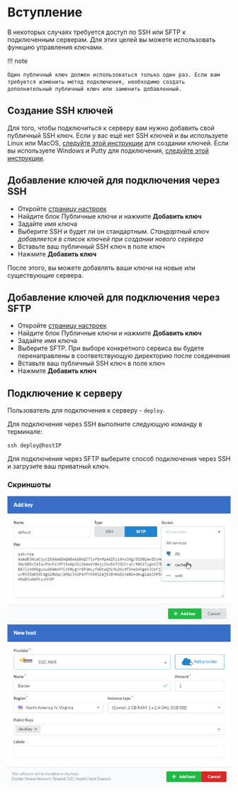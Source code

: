 # Вступление

В некоторых случаях требуется доступ по SSH или SFTP к подключенным серверам. Для этих целей вы можете использовать функцию управления ключами.

!!! note

    Один публичный ключ должен использоваться только один раз. Если вам требуется изменить метод подключения, необходимо создать дополнительный публичный ключ или заменить добавленный.

## Создание SSH ключей

Для того, чтобы подключиться к серверу вам нужно добавить свой публичный SSH ключ. Если у вас ещё нет SSH ключей и вы используете Linux или MacOS, [следуйте этой инструкции](https://confluence.atlassian.com/bitbucketserver/creating-ssh-keys-776639788.html) для создании ключей. Если вы используете Windows и Putty для подключения, [следуйте этой инструкции](https://www.digitalocean.com/docs/droplets/how-to/add-ssh-keys/create-with-putty/).

## Добавление ключей для подключения через SSH

- Откройте [страницу настроек](https://panel.d2c.io/settings)
- Найдите блок Публичные ключи и нажмите **Добавить ключ**
- Задайте имя ключа
- Выберите SSH и будет ли он стандартным. _Стандартный ключ добавляется в список ключей при создании нового сервера_
- Вставьте ваш публичный SSH ключ в поле ключ
- Нажмите **Добавить ключ**

После этого, вы можете добавлять ваши ключи на новые или существующие сервера.

## Добавление ключей для подключения через SFTP

- Откройте [страницу настроек](https://panel.d2c.io/settings)
- Найдите блок Публичные ключи и нажмите **Добавить ключ**
- Задайте имя ключа
- Выберите SFTP. При выборе конкретного сервиса вы будете перенаправлены в соответствующую директорию после соединения
- Вставьте ваш публичный SSH ключ в поле ключ
- Нажмите **Добавить ключ**

## Подключение к серверу

Пользователь для подключения к серверу - `deploy`.

Для подключения через SSH выполните следующую команду в терминале:

```
ssh deploy@hostIP
```

Для подключения через SFTP выберите способ подключения через SSH и загрузите ваш приватный ключ.

### Скриншоты

![SSH and SFTP access](../img/ssh-sftp.png)
![SSH and SFTP access](../img/ssh-sftp2.png)
